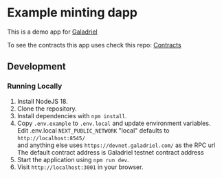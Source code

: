 # Example minting dapp

This is a demo app for [Galadriel](https://galadriel.com) 

To see the contracts this app uses check this repo: [Contracts](https://github.com/galadriel-ai/contracts)

## Development

### Running Locally

1. Install NodeJS 18.
2. Clone the repository.
3. Install dependencies with `npm install`.
4. Copy `.env.example` to `.env.local` and update environment variables.  
Edit .env.local
`NEXT_PUBLIC_NETWORK` "local" defaults to `http://localhost:8545/`  
and anything else uses `https://devnet.galadriel.com/` as the RPC url  
The default contract address is Galadriel testnet contract address
5. Start the application using `npm run dev`.
6. Visit `http://localhost:3001` in your browser.


